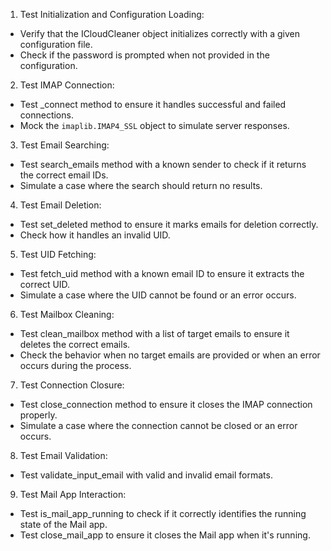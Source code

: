 
1. Test Initialization and Configuration Loading:
- Verify that the ICloudCleaner object initializes correctly with a given configuration file.
- Check if the password is prompted when not provided in the configuration.

2. Test IMAP Connection:
- Test _connect method to ensure it handles successful and failed connections.
- Mock the `imaplib.IMAP4_SSL` object to simulate server responses.

3. Test Email Searching:
- Test search_emails method with a known sender to check if it returns the correct email IDs.
- Simulate a case where the search should return no results.

4. Test Email Deletion:
- Test set_deleted method to ensure it marks emails for deletion correctly.
- Check how it handles an invalid UID.

5. Test UID Fetching:
- Test fetch_uid method with a known email ID to ensure it extracts the correct UID.
- Simulate a case where the UID cannot be found or an error occurs.

6. Test Mailbox Cleaning:
- Test clean_mailbox method with a list of target emails to ensure it deletes the correct emails.
- Check the behavior when no target emails are provided or when an error occurs during the process.

7. Test Connection Closure:
- Test close_connection method to ensure it closes the IMAP connection properly.
- Simulate a case where the connection cannot be closed or an error occurs.

8. Test Email Validation:
- Test validate_input_email with valid and invalid email formats.

9. Test Mail App Interaction:
- Test is_mail_app_running to check if it correctly identifies the running state of the Mail app.
- Test close_mail_app to ensure it closes the Mail app when it's running.
